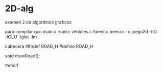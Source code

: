 # 2D-alg
examen 2 de algoritmos graficos

para compilar gcc main.c road.c vehicles.c forest.c menu.c -o juego2d -lGL -lGLU -lglut -lm

cabecera 
#ifndef ROAD_H
#define ROAD_H

void drawRoad();

#endif
